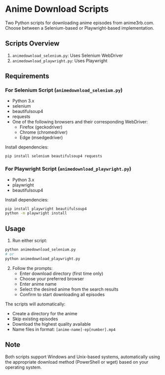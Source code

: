 # Anime Download Scripts

Two Python scripts for downloading anime episodes from anime3rb.com. Choose between a Selenium-based or Playwright-based implementation.

## Scripts Overview

1. `animedownload_selenium.py`: Uses Selenium WebDriver
2. `animedownload_playwright.py`: Uses Playwright

## Requirements

### For Selenium Script (`animedownload_selenium.py`)
- Python 3.x
- selenium
- beautifulsoup4
- requests
- One of the following browsers and their corresponding WebDriver:
  - Firefox (geckodriver)
  - Chrome (chromedriver)
  - Edge (msedgedriver)

Install dependencies:
```bash
pip install selenium beautifulsoup4 requests
```

### For Playwright Script (`animedownload_playwright.py`)
- Python 3.x
- playwright
- beautifulsoup4

Install dependencies:
```bash
pip install playwright beautifulsoup4
python -m playwright install
```

## Usage

1. Run either script:
```bash
python animedownload_selenium.py
# or
python animedownload_playwright.py
```

2. Follow the prompts:
   - Enter download directory (first time only)
   - Choose your preferred browser
   - Enter anime name
   - Select the desired anime from the search results
   - Confirm to start downloading all episodes

The scripts will automatically:
- Create a directory for the anime
- Skip existing episodes
- Download the highest quality available
- Name files in format: `[anime-name]-ep[number].mp4`

## Note
Both scripts support Windows and Unix-based systems, automatically using the appropriate download method (PowerShell or wget) based on your operating system.
